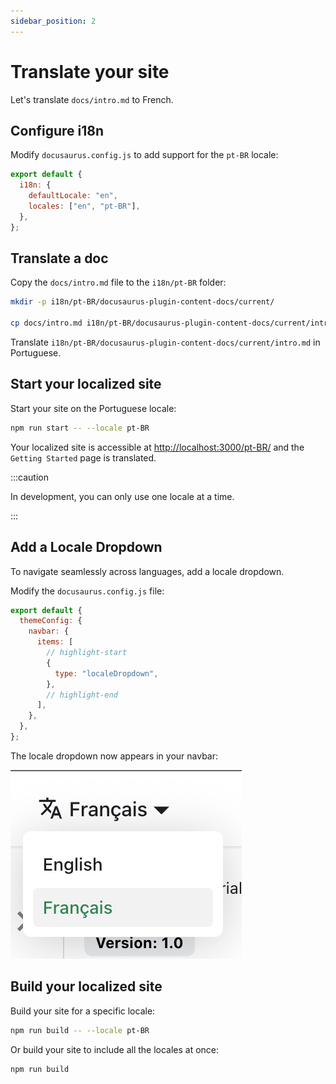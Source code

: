 ```yaml
---
sidebar_position: 2
---
```


# Translate your site

Let's translate `docs/intro.md` to French.

## Configure i18n

Modify `docusaurus.config.js` to add support for the `pt-BR` locale:

```js title="docusaurus.config.js"
export default {
  i18n: {
    defaultLocale: "en",
    locales: ["en", "pt-BR"],
  },
};
```

## Translate a doc

Copy the `docs/intro.md` file to the `i18n/pt-BR` folder:

```bash
mkdir -p i18n/pt-BR/docusaurus-plugin-content-docs/current/

cp docs/intro.md i18n/pt-BR/docusaurus-plugin-content-docs/current/intro.md
```

Translate `i18n/pt-BR/docusaurus-plugin-content-docs/current/intro.md` in Portuguese.

## Start your localized site

Start your site on the Portuguese locale:

```bash
npm run start -- --locale pt-BR
```

Your localized site is accessible at [http://localhost:3000/pt-BR/](http://localhost:3000/pt-BR/) and the `Getting Started` page is translated.

:::caution

In development, you can only use one locale at a time.

:::

## Add a Locale Dropdown

To navigate seamlessly across languages, add a locale dropdown.

Modify the `docusaurus.config.js` file:

```js title="docusaurus.config.js"
export default {
  themeConfig: {
    navbar: {
      items: [
        // highlight-start
        {
          type: "localeDropdown",
        },
        // highlight-end
      ],
    },
  },
};
```

The locale dropdown now appears in your navbar:

![Locale Dropdown](./img/localeDropdown.png)

## Build your localized site

Build your site for a specific locale:

```bash
npm run build -- --locale pt-BR
```

Or build your site to include all the locales at once:

```bash
npm run build
```
